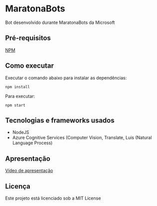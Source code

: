 # MaratonaBots
Bot desenvolvido durante MaratonaBots da Microsoft

## Pré-requisitos
[NPM](https://www.npmjs.com/get-npm)

## Como executar
Executar o comando abaixo para instalar as dependências:

```
npm install
```

Para executar:

```
npm start
```

## Tecnologias e frameworks usados
- NodeJS
- Azure Cognitive Services (Computer Vision, Translate, Luis (Natural Language Process)

## Apresentação
[Vídeo de apresentação](https://www.youtube.com/watch?v=54hccfi0bsE)

## Licença
Este projeto está licenciado sob a MIT License